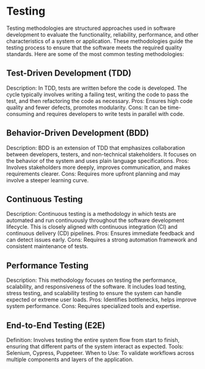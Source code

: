 # Testing

Testing methodologies are structured approaches used in software development to evaluate the functionality, reliability, performance, and other characteristics of a system or application. These methodologies guide the testing process to ensure that the software meets the required quality standards. Here are some of the most common testing methodologies:

## Test-Driven Development (TDD)

Description: In TDD, tests are written before the code is developed. The cycle typically involves writing a failing test, writing the code to pass the test, and then refactoring the code as necessary.
Pros: Ensures high code quality and fewer defects, promotes modularity.
Cons: It can be time-consuming and requires developers to write tests in parallel with code.

## Behavior-Driven Development (BDD)

Description: BDD is an extension of TDD that emphasizes collaboration between developers, testers, and non-technical stakeholders. It focuses on the behavior of the system and uses plain language specifications.
Pros: Involves stakeholders more deeply, improves communication, and makes requirements clearer.
Cons: Requires more upfront planning and may involve a steeper learning curve.

## Continuous Testing

Description: Continuous testing is a methodology in which tests are automated and run continuously throughout the software development lifecycle. This is closely aligned with continuous integration (CI) and continuous delivery (CD) pipelines.
Pros: Ensures immediate feedback and can detect issues early.
Cons: Requires a strong automation framework and consistent maintenance of tests.

## Performance Testing

Description: This methodology focuses on testing the performance, scalability, and responsiveness of the software. It includes load testing, stress testing, and scalability testing to ensure the system can handle expected or extreme user loads.
Pros: Identifies bottlenecks, helps improve system performance.
Cons: Requires specialized tools and expertise.

## End-to-End Testing (E2E)

Definition: Involves testing the entire system flow from start to finish, ensuring that different parts of the system interact as expected.
Tools: Selenium, Cypress, Puppeteer.
When to Use: To validate workflows across multiple components and layers of the application.